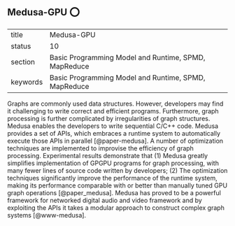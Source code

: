 ## Medusa-GPU :o:


|          |                                                      |
| -------- | ---------------------------------------------------- |
| title    | Medusa-GPU                                           | 
| status   | 10                                                   |
| section  | Basic Programming Model and Runtime, SPMD, MapReduce |
| keywords | Basic Programming Model and Runtime, SPMD, MapReduce |


     
Graphs are commonly used data structures. However, developers may find
it challenging to write correct and efficient programs. Furthermore,
graph processing is further complicated by irregularities of graph
structures. Medusa enables the developers to write sequential C/C++
code. Medusa provides a set of APIs, which embraces a runtime system
to automatically execute those APIs in parallel [@paper-medusa].  A
number of optimization techniques are implemented to improvise the
efficiency of graph processing. Experimental results demonstrate that
(1) Medusa greatly simplifies implementation of GPGPU programs for
graph processing, with many fewer lines of source code written by
developers; (2) The optimization techniques significantly improve the
performance of the runtime system, making its performance comparable
with or better than manually tuned GPU graph
operations [@paper_medusa]. Medusa has proved to be a powerful
framework for networked digital audio and video framework and by
exploiting the APIs it takes a modular approach to construct complex
graph systems [@www-medusa].



